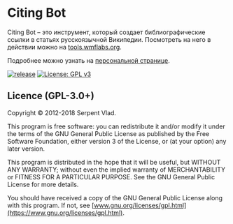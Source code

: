 Citing Bot
======

Citing Bot – это инструмент, который создает библиографические ссылки в статьях русскоязычной Википедии. Посмотреть на него в действии можно на [tools.wmflabs.org](https://tools.wmflabs.org/citing-bot).

Подробнее можно узнать на [персональной странице](https://ru.wikipedia.org/wiki/User:Citing_Bot).

[![release](https://img.shields.io/github/release/serpent-vlad/Citing-Bot.svg)](https://github.com/serpent-vlad/Citing-Bot/releases/latest)
[![License: GPL v3](https://img.shields.io/badge/License-GPL%20v3-blue.svg)](https://www.gnu.org/licenses/gpl-3.0)

## Licence (GPL-3.0+)

Copyright © 2012-2018 Serpent Vlad.

This program is free software:
you can redistribute it and/or modify it under the terms of the GNU General Public License
as published by the Free Software Foundation, either version 3 of the License,
or (at your option) any later version.

This program is distributed in the hope that it will be useful, but WITHOUT ANY WARRANTY;
without even the implied warranty of MERCHANTABILITY or FITNESS FOR A PARTICULAR PURPOSE.
See the GNU General Public License for more details.

You should have received a copy of the GNU General Public License along with this program.
If not, see [www.gnu.org/licenses/gpl.html](https://www.gnu.org/licenses/gpl.html).